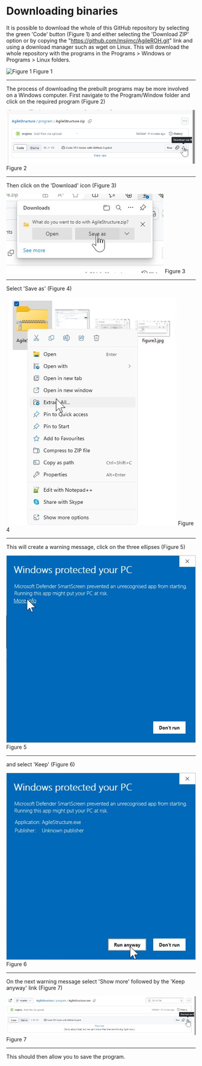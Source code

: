 # Downloading binaries

It is possible to download the whole of this GitHub repository by selecting the green 'Code' button (Figure 1) and either selecting the 'Download ZIP' option or by copying the "https://github.com/msjimc/AgileROH.git" link and using a download manager such as wget on Linux. This will download the whole repository with the programs in the Programs > Windows or Programs > Linux folders. 

![Figure 1](images/figurea.jpg)
Figure 1

<hr />
The process of downloading the prebuilt programs may be more involved on a Windows computer. First navigate to the Program/Window folder and click on the required program (Figure 2)

![Figure 2](images/figure1.jpg)
Figure 2

<hr />

Then click on the 'Download' icon (Figure 3)

![Figure 3](images/figure2.jpg)
Figure 3

<hr />

Select 'Save as' (Figure 4) 

![Figure 4](images/figure3.jpg)
Figure 4

<hr />

This will create a warning message, click on the three ellipses (Figure 5)

![Figure 5](images/figure4.jpg)
Figure 5

<hr />

and select 'Keep' (Figure 6)

![Figure 6](images/figure5.jpg)
Figure 6

<hr />

On the next warning message select 'Show more' followed by the 'Keep anyway' link (Figure 7)

![Figure 7](images/figure6.jpg)
Figure 7

<hr />

This should then allow you to save the program.
